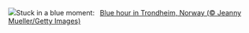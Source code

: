 ![](https://www.bing.com/th?id=OHR.BlueNorway_EN-US6457602567_UHD.jpg&w=1000)Stuck in a blue moment:&nbsp;&ensp;[Blue hour in Trondheim, Norway (© Jeanny Mueller/Getty Images)](https://www.bing.com/th?id=OHR.BlueNorway_EN-US6457602567_UHD.jpg)
<br><br/>
